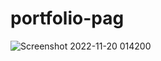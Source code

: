 ﻿# portfolio-pag
![Screenshot 2022-11-20 014200](https://user-images.githubusercontent.com/111234791/202870877-bdc135f7-4fee-409e-ab0f-f826dfd9fa15.jpg)
